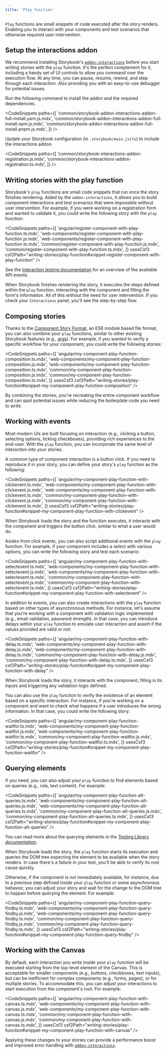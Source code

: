 ```yaml
---
title: 'Play function'
---
```


<YouTubeCallout id="dcuzwCHI940" title="Component testing in Storybook with play functions" />

`Play` functions are small snippets of code executed after the story renders. Enabling you to interact with your components and test scenarios that otherwise required user intervention.

## Setup the interactions addon

We recommend installing Storybook's [`addon-interactions`](https://storybook.js.org/addons/@storybook/addon-interactions) before you start writing stories with the `play` function. It's the perfect complement for it, including a handy set of UI controls to allow you command over the execution flow. At any time, you can pause, resume, rewind, and step through each interaction. Also providing you with an easy-to-use debugger for potential issues.

Run the following command to install the addon and the required dependencies.

<CodeSnippets
paths={[
'common/storybook-addon-interactions-addon-full-install.yarn.js.mdx',
'common/storybook-addon-interactions-addon-full-install.npm.js.mdx',
'common/storybook-addon-interactions-addon-full-install.pnpm.js.mdx',
]}
/>

Update your Storybook configuration (in `.storybook/main.js|ts`) to include the interactions addon.

<CodeSnippets
paths={[
'common/storybook-interactions-addon-registration.js.mdx',
'common/storybook-interactions-addon-registration.ts.mdx',
]}
/>

## Writing stories with the play function

Storybook's `play` functions are small code snippets that run once the story finishes rendering. Aided by the `addon-interactions`, it allows you to build component interactions and test scenarios that were impossible without user intervention. For example, if you were working on a registration form and wanted to validate it, you could write the following story with the `play` function:

<CodeSnippets
paths={[
'angular/register-component-with-play-function.ts.mdx',
'web-components/register-component-with-play-function.js.mdx',
'web-components/register-component-with-play-function.ts.mdx',
'common/register-component-with-play-function.js.mdx',
'common/register-component-with-play-function.ts.mdx',
]}
usesCsf3
csf2Path="writing-stories/play-function#snippet-register-component-with-play-function"
/>

<Callout variant="info" icon="💡">

See the [Interaction testing documentation](../writing-tests/interaction-testing.md#api-for-user-events) for an overview of the available API events.

</Callout>

When Storybook finishes rendering the story, it executes the steps defined within the `play` function, interacting with the component and filling the form's information. All of this without the need for user intervention. If you check your `Interactions` panel, you'll see the step-by-step flow.

## Composing stories

Thanks to the [Component Story Format](../api/csf.md), an ES6 module based file format, you can also combine your `play` functions, similar to other existing Storybook features (e.g., [args](./args.md)). For example, if you wanted to verify a specific workflow for your component, you could write the following stories:

<CodeSnippets
paths={[
'angular/my-component-play-function-composition.ts.mdx',
'web-components/my-component-play-function-composition.js.mdx',
'web-components/my-component-play-function-composition.ts.mdx',
'common/my-component-play-function-composition.js.mdx',
'common/my-component-play-function-composition.ts.mdx',
]}
usesCsf3
csf2Path="writing-stories/play-function#snippet-my-component-play-function-composition"
/>

By combining the stories, you're recreating the entire component workflow and can spot potential issues while reducing the boilerplate code you need to write.

## Working with events

Most modern UIs are built focusing on interaction (e.g., clicking a button, selecting options, ticking checkboxes), providing rich experiences to the end-user. With the `play` function, you can incorporate the same level of interaction into your stories.

A common type of component interaction is a button click. If you need to reproduce it in your story, you can define your story's `play` function as the following:

<CodeSnippets
paths={[
'angular/my-component-play-function-with-clickevent.ts.mdx',
'web-components/my-component-play-function-with-clickevent.js.mdx',
'web-components/my-component-play-function-with-clickevent.ts.mdx',
'common/my-component-play-function-with-clickevent.js.mdx',
'common/my-component-play-function-with-clickevent.ts.mdx',
]}
usesCsf3
csf2Path="writing-stories/play-function#snippet-my-component-play-function-with-clickevent"
/>

When Storybook loads the story and the function executes, it interacts with the component and triggers the button click, similar to what a user would do.

Asides from click events, you can also script additional events with the `play` function. For example, if your component includes a select with various options, you can write the following story and test each scenario:

<CodeSnippets
paths={[
'angular/my-component-play-function-with-selectevent.ts.mdx',
'web-components/my-component-play-function-with-selectevent.js.mdx',
'web-components/my-component-play-function-with-selectevent.ts.mdx',
'common/my-component-play-function-with-selectevent.js.mdx',
'common/my-component-play-function-with-selectevent.ts.mdx',
]}
usesCsf3
csf2Path="writing-stories/play-function#snippet-my-component-play-function-with-selectevent"
/>

In addition to events, you can also create interactions with the `play` function based on other types of asynchronous methods. For instance, let's assume that you're working with a component with validation logic implemented (e.g., email validation, password strength). In that case, you can introduce delays within your `play` function to emulate user interaction and assert if the values provided are valid or not:

<CodeSnippets
paths={[
'angular/my-component-play-function-with-delay.ts.mdx',
'web-components/my-component-play-function-with-delay.js.mdx',
'web-components/my-component-play-function-with-delay.ts.mdx',
'common/my-component-play-function-with-delay.js.mdx',
'common/my-component-play-function-with-delay.ts.mdx',
]}
usesCsf3
csf2Path="writing-stories/play-function#snippet-my-component-play-function-with-delay"
/>

When Storybook loads the story, it interacts with the component, filling in its inputs and triggering any validation logic defined.

You can also use the `play` function to verify the existence of an element based on a specific interaction. For instance, if you're working on a component and want to check what happens if a user introduces the wrong information. In that case, you could write the following story:

<CodeSnippets
paths={[
'angular/my-component-play-function-waitfor.ts.mdx',
'web-components/my-component-play-function-waitfor.js.mdx',
'web-components/my-component-play-function-waitfor.ts.mdx',
'common/my-component-play-function-waitfor.js.mdx',
'common/my-component-play-function-waitfor.ts.mdx',
]}
usesCsf3
csf2Path="writing-stories/play-function#snippet-my-component-play-function-waitfor"
/>

## Querying elements

If you need, you can also adjust your `play` function to find elements based on queries (e.g., role, text content). For example:

<CodeSnippets
paths={[
'angular/my-component-play-function-alt-queries.ts.mdx',
'web-components/my-component-play-function-alt-queries.js.mdx',
'web-components/my-component-play-function-alt-queries.ts.mdx',
'common/my-component-play-function-alt-queries.js.mdx',
'common/my-component-play-function-alt-queries.ts.mdx',
]}
usesCsf3
csf2Path="writing-stories/play-function#snippet-my-component-play-function-alt-queries"
/>

<Callout variant="info" icon="💡">

You can read more about the querying elements in the [Testing Library documentation](https://testing-library.com/docs/queries/about/).

</Callout>

When Storybook loads the story, the `play` function starts its execution and queries the DOM tree expecting the element to be available when the story renders. In case there's a failure in your test, you'll be able to verify its root cause quickly.

Otherwise, if the component is not immediately available, for instance, due to a previous step defined inside your `play` function or some asynchronous behavior, you can adjust your story and wait for the change to the DOM tree to happen before querying the element. For example:

<CodeSnippets
paths={[
'angular/my-component-play-function-query-findby.ts.mdx',
'web-components/my-component-play-function-query-findby.js.mdx',
'web-components/my-component-play-function-query-findby.ts.mdx',
'common/my-component-play-function-query-findby.js.mdx',
'common/my-component-play-function-query-findby.ts.mdx',
]}
usesCsf3
csf2Path="writing-stories/play-function#snippet-my-component-play-function-query-findby"
/>

## Working with the Canvas

By default, each interaction you write inside your `play` function will be executed starting from the top-level element of the Canvas. This is acceptable for smaller components (e.g., buttons, checkboxes, text inputs), but can be inefficient for complex components (e.g., forms, pages), or for multiple stories. To accommodate this, you can adjust your interactions to start execution from the component's root. For example:

<CodeSnippets
paths={[
'angular/my-component-play-function-with-canvas.ts.mdx',
'web-components/my-component-play-function-with-canvas.js.mdx',
'web-components/my-component-play-function-with-canvas.ts.mdx',
'common/my-component-play-function-with-canvas.js.mdx',
'common/my-component-play-function-with-canvas.ts.mdx',
]}
usesCsf3
csf2Path="writing-stories/play-function#snippet-my-component-play-function-with-canvas"
/>

Applying these changes to your stories can provide a performance boost and improved error handling with [`addon-interactions`](https://storybook.js.org/addons/@storybook/addon-interactions).
